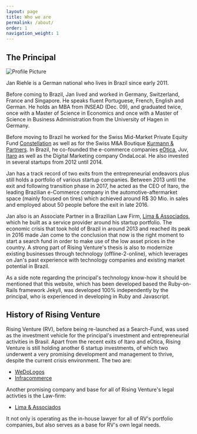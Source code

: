 ```yaml
---
layout: page
title: Who we are
permalink: /about/
order: 1
navigation_weight: 1
---
```


<h2>The Principal</h2>

<img src="{{ site.baseurl }}/assets/jan3.jpg" title="Profile Picture" class="profile">

Jan Riehle is a German national who lives in Brazil since early 2011.

Before coming to Brazil, Jan lived and worked in Germany, Switzerland, France and Singapore.  He speaks fluent Portuguese, French, English and German. He holds an MBA from INSEAD (Dec. 09), and graduated twice, once with a Master of Science in Economics and once with a Master of Science in Business Administration from the University of Hagen in Germany.

Before moving to Brazil he worked for the Swiss Mid-Market Private Equity Fund [Constellation](http://www.constellation.ch) as well as for the Swiss M&A Boutique [Kurmann & Partners](http://www.kurmannpartners.ch). In Brazil, he co-founded the e-commerce companies [eOtica](http://www.eotica.com.br), Juv, [Itaro](http://www.itaro.com.br) as well as the Digital Marketing company OndaLocal. He also invested in several startups from 2012 until 2014.

Jan has a track record of two exits from the entrepreneurial endeavors plus still holds a portfolio of various startup companies. Between 2013 until the exit and following transition phase in 2017, he acted as the CEO of Itaro, the leading Brazilian e-Commerce company in the automotive-aftermarket space (mainly focused on tires) which achieved around R$ 30 Mio. in sales and employed about 50 people before the exit in late 2016.

Jan also is an Associate Partner in a Brazilian Law Firm, [Lima & Associados](http://www.limaeassociados.com.br), which he built as a service provider around his startup portfolio. The economic crisis that took hold of Brazil in around 2013 and reached its peak in 2016 made Jan come to the conclusion that now is the right moment to start a search fund in order to make use of the low asset prices in the country. A strong part of Rising Venture's thesis is also to modernize existing businesses through technology (offline-2-online), which leverages on Jan's past experience with technology companies and existing market potential in Brazil.

As a side note regarding the principal's technology know-how it should be mentioned that this website, which has been developed based the Ruby-on-Rails framework Jekyll, was developed 100% independently by the principal, who is experienced in developing in Ruby and Javascript.

<h2>History of Rising Venture</h2>

Rising Venture (RV), before being re-launched as a Search-Fund, was used as the investment vehicle for the principal's investment and entrepreneurial activities in Brasil. Apart from the recent exits of Itaro and eOtica, Rising Venture is still holding another 6 startup investments, of which two underwent a very promising development and management to thrive, despite the current crisis environment. The two are:

<ul>
<li><a href="http://www.wedologos.com.br" target="_blank">WeDoLogos</a></li>
<li><a href="http://www.infracommerce.com.br" target="_blank">Infracommerce</a></li>
</ul>

Another promising company and base for all of Rising Venture's legal activties is the Law-firm:

<ul>
<li><a href="http://www.limaeassociados.com.br">Lima & Associados</a></li>
</ul>

It not only is operating as the in-house lawyer for all of RV's portfolio companies, but also serves as a base for RV's own legal needs.


[Itaro]: (http://www.itaro.com.br)
[Lima & Associados]: (http://www.limaeassociados.com.br)
[Infracommerce]: (http://www.infracommerce.com.br)
[WeDoLogos]: (http://www.wedologos.com.br)
[eOtica]: (http://www.eotica.com.br)
[Kurmann & Partners]: (http://www.kurmannpartners.ch)
[Constellation]: (http://www.constellation.ch)
